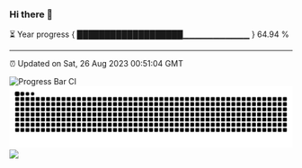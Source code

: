 ### Hi there 👋

⏳ Year progress { ███████████████████▁▁▁▁▁▁▁▁▁▁▁ } 64.94 %

---

⏰ Updated on Sat, 26 Aug 2023 00:51:04 GMT

![Progress Bar CI](https://github.com/liununu/liununu/workflows/Progress%20Bar%20CI/badge.svg)![](https://raw.githubusercontent.com/L1cardo/L1cardo/main/assets/github-contribution-grid-snake.svg)![](https://raw.githubusercontent.com/seesaws/seesaws/main/assets/github-contribution-grid-snake.svg)
